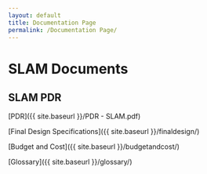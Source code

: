 ```yaml
---
layout: default
title: Documentation Page
permalink: /Documentation Page/
---
```


# SLAM Documents

## SLAM PDR
[PDR]({{ site.baseurl }}/PDR - SLAM.pdf)

[Final Design Specifications]({{ site.baseurl }}/finaldesign/)

[Budget and Cost]({{ site.baseurl }}/budgetandcost/)

[Glossary]({{ site.baseurl }}/glossary/)



